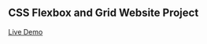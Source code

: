 ## CSS Flexbox and Grid Website Project

[Live Demo](https://michaelgreco7.github.io/Coding-Addict/)
